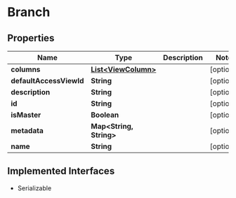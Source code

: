 

# Branch


## Properties

Name | Type | Description | Notes
------------ | ------------- | ------------- | -------------
**columns** | [**List&lt;ViewColumn&gt;**](ViewColumn.md) |  |  [optional]
**defaultAccessViewId** | **String** |  |  [optional]
**description** | **String** |  |  [optional]
**id** | **String** |  |  [optional]
**isMaster** | **Boolean** |  |  [optional]
**metadata** | **Map&lt;String, String&gt;** |  |  [optional]
**name** | **String** |  |  [optional]


## Implemented Interfaces

* Serializable


